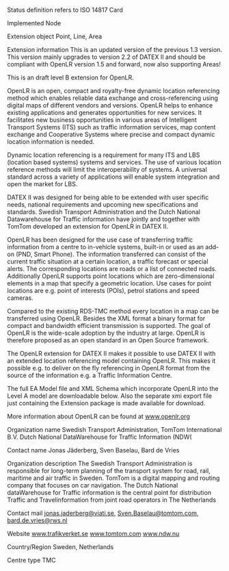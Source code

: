 Status definition refers to ISO 14817
Card

Implemented Node

Extension object
Point, Line, Area

Extension information
This is an updated version of the previous 1.3 version. This version mainly upgrades to version 2.2 of DATEX II and should be compliant with OpenLR version 1.5 and forward, now also supporting Areas!

This is an draft level B extension for OpenLR.

OpenLR is an open, compact and royalty-free dynamic location referencing method which enables reliable data exchange and cross-referencing using digital maps of different vendors and versions. OpenLR helps to enhance existing applications and generates opportunities for new services. It facilitates new business opportunities in various areas of Intelligent Transport Systems (ITS) such as traffic information services, map content exchange and Cooperative Systems where precise and compact dynamic location information is needed.

Dynamic location referencing is a requirement for many ITS and LBS (location based systems) systems and services. The use of various location reference methods will limit the interoperability of systems. A universal standard across a variety of applications will enable system integration and open the market for LBS.

DATEX II was designed for being able to be extended with user specific needs, national requirements and upcoming new specifications and standards. Swedish Transport Administration and the Dutch National Datawarehouse for Traffic information have jointly and together with TomTom developed an extension for OpenLR in DATEX II.

OpenLR has been designed for the use case of transferring traffic information from a centre to in-vehicle systems, built-in or used as an add-on (PND, Smart Phone). The information transferred can consist of the current traffic situation at a certain location, a traffic forecast or special alerts. The corresponding locations are roads or a list of connected roads. Additionally OpenLR supports point locations which are zero-dimensional elements in a map that specify a geometric location. Use cases for point locations are e.g. point of interests (POIs), petrol stations and speed cameras.

Compared to the existing RDS-TMC method every location in a map can be transferred using OpenLR. Besides the XML format a binary format for compact and bandwidth efficient transmission is supported. The goal of OpenLR is the wide-scale adoption by the industry at large. OpenLR is therefore proposed as an open standard in an Open Source framework.

The OpenLR extension for DATEX II makes it possible to use DATEX II with an extended location referencing model containing OpenLR. This makes it possible e.g. to deliver on the fly referencing in OpenLR format from the source of the information e.g. a Traffic Information Centre.

The full EA Model file and XML Schema which incorporate OpenLR into the Level A model are downloadable below. Also the separate xmi export file just containing the Extension package is made available for download.

More information about OpenLR can be found at www.openlr.org

Organization name
Swedish Transport Administration, TomTom International B.V. Dutch National DataWarehouse for Traffic Information (NDW(

Contact name
Jonas Jäderberg, Sven Baselau, Bard de Vries

Organization description
The Swedish Transport Administration is responsible for long-term planning of the transport system for road, rail, maritime and air traffic in Sweden.
TomTom is a digital mapping and routing company that focuses on car navigation.
The Dutch National dataWarehouse for Traffic information is the central point for distribution Traffic and Travelinformation from joint road operators in The Netherlands

Contact mail
jonas.jaderberg@viati.se, Sven.Baselau@tomtom.com, bard.de.vries@rws.nl

Website
www.trafikverket.se www.tomtom.com www.ndw.nu

Country/Region
Sweden, Netherlands

Centre type
TMC